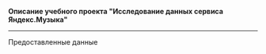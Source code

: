 **Описание учебного проекта "Исследование данных сервиса Яндекс.Музыка"**
____________________________________________________________________
Предоставленные данные
